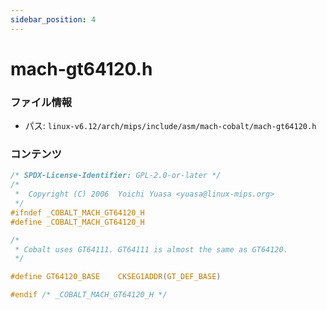 ```yaml
---
sidebar_position: 4
---
```

# mach-gt64120.h

### ファイル情報

- パス: `linux-v6.12/arch/mips/include/asm/mach-cobalt/mach-gt64120.h`

### コンテンツ

```h
/* SPDX-License-Identifier: GPL-2.0-or-later */
/*
 *  Copyright (C) 2006	Yoichi Yuasa <yuasa@linux-mips.org>
 */
#ifndef _COBALT_MACH_GT64120_H
#define _COBALT_MACH_GT64120_H

/*
 * Cobalt uses GT64111. GT64111 is almost the same as GT64120.
 */

#define GT64120_BASE	CKSEG1ADDR(GT_DEF_BASE)

#endif /* _COBALT_MACH_GT64120_H */

```
